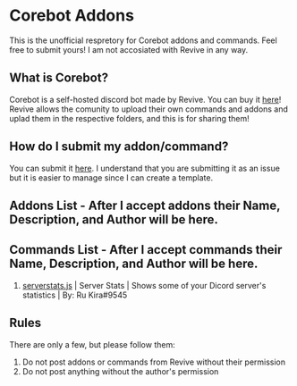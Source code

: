 # Corebot Addons
This is the unofficial respretory for Corebot addons and commands.  Feel free to submit yours!  I am not accosiated with Revive in any way.

## What is Corebot?
Corebot is a self-hosted discord bot made by Revive.  You can buy it [here](https://www.mc-market.org/resources/8501/)!  Revive allows the comunity to upload their own commands and addons and uplad them in the respective folders, and this is for sharing them!

## How do I submit my addon/command?
You can submit it [here](https://github.com/evanspy1/corebotaddons/issues/new?assignees=&labels=&template=submission.md&title=Submission).  I understand that you are submitting it as an issue but it is easier to manage since I can create a template.

## Addons List - After I accept addons their Name, Description, and Author will be here.

## Commands List - After I accept commands their Name, Description, and Author will be here.
1. [serverstats.js](https://github.com/evanspy1/corebotaddons/blob/master/commands/serverstats.js) | Server Stats | Shows some of your Dicord server's statistics | By: Ru Kira#9545  

## Rules
There are only a few, but please follow them:
1. Do not post addons or commands from Revive without their permission
2. Do not post anything without the author's permission
